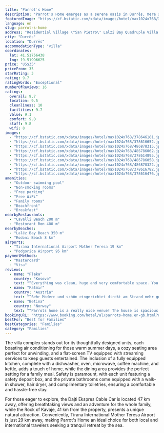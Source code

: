 ```yaml
---
title: "Parrot's Home"
description: "Parrot's Home emerges as a serene oasis in Durrës, mere steps away from the pristine Lalëz Bay Beach and within a comfortable distance of 43 km from the historic Skanderbeg Square."
featuredImage: "https://cf.bstatic.com/xdata/images/hotel/max1024x768/378646181.jpg?k=20e2197e596a6b03e3886675ffff6a70c8eab2ea2649c27429a9e9470bf61ddb&o=&hp=1"
language: en
slug: parrot-s-home
address: "Residential Village \"San Pietro\" Lalzi Bay Quadruple Villa 3E, 4000 Durrës, Albania"
city: "Durrës"
location: "Durrës"
accommodationType: "villa"
coordinates:
  lat: 41.51756438
  lng: 19.51996625
price: "US$35"
priceFrom: 35
starRating: 3
rating: 9.7
ratingWords: "Exceptional"
numberOfReviews: 16
ratings:
  overall: 9.7
  location: 9.5
  cleanliness: 10
  facilities: 9.7
  value: 9.1
  comfort: 9.8
  staff: 9.8
  wifi: 0
images:
  - "https://cf.bstatic.com/xdata/images/hotel/max1024x768/378646181.jpg?k=20e2197e596a6b03e3886675ffff6a70c8eab2ea2649c27429a9e9470bf61ddb&o=&hp=1"
  - "https://cf.bstatic.com/xdata/images/hotel/max1024x768/378616652.jpg?k=4d203ba85ee1c6045a1ccc7db563788a9698eeb4361c6c0f97c149ee5f927dbf&o=&hp=1"
  - "https://cf.bstatic.com/xdata/images/hotel/max1024x768/486878315.jpg?k=31b0ecb2af5cdeb8326fd41ec9696c369101cd079eb7a15e90068dfe20e33748&o=&hp=1"
  - "https://cf.bstatic.com/xdata/images/hotel/max1024x768/486786062.jpg?k=2f0282b239ebe0c326e65c7ab418629dfd2ffcb11ed9575e1f82df143760ecf7&o=&hp=1"
  - "https://cf.bstatic.com/xdata/images/hotel/max1024x768/378614895.jpg?k=46548dec4b13d2f38e9d317cd8310f0579dcfafa1877debb3229affad7b1b968&o=&hp=1"
  - "https://cf.bstatic.com/xdata/images/hotel/max1024x768/486786058.jpg?k=78cd9d39fdecf042109353e6d02b00fc3aa8b5e3dcfa13050aed8d31781e38c5&o=&hp=1"
  - "https://cf.bstatic.com/xdata/images/hotel/max1024x768/486878322.jpg?k=8c13286ce6cb118f8b79c338b310bb8551cae0524d5a527b3ce2d5ddf1fd6118&o=&hp=1"
  - "https://cf.bstatic.com/xdata/images/hotel/max1024x768/378616782.jpg?k=0e21d5095a44f8af3c766e362a6c15cb027fe37177760f25fddc6e17e2f7a3e3&o=&hp=1"
  - "https://cf.bstatic.com/xdata/images/hotel/max1024x768/378616476.jpg?k=20f42e2d15d443910019760185e5fe1df9d2e7eae3420be11d55d34167d0079a&o=&hp=1"
amenities:
  - "Outdoor swimming pool"
  - "Non-smoking rooms"
  - "Free parking"
  - "Free WiFi"
  - "Family rooms"
  - "Beachfront"
  - "Breakfast"
nearbyRestaurants:
  - "Cavalli Beach 200 m"
  - "Restorant Ron 400 m"
nearbyBeaches:
  - "Lalëz Bay Beach 350 m"
  - "Rodoni Beach 8 km"
airports:
  - "Tirana International Airport Mother Teresa 19 km"
  - "Podgorica Airport 95 km"
paymentMethods:
  - "Mastercard"
  - "Visa"
reviews:
  - name: "Flaka"
    country: "Kosovo"
    text: "“Everything was clean, huge and very comfortable space. You’ll really love the yard! Beach is 2 minutes walk. The perfect place to spend quality time with your friends.”"
  - name: "Fatmir"
    country: "Austria"
    text: "“Sehr Modern und schön eingerichtet direkt am Strand mehr geht nicht !!”"
  - name: "Betina"
    country: "Norway"
    text: "“Parrots home is a really nice venue! The house is spacious and as a family of five + four two villas was perfect! The host was very nice and helped us with things we were wondering about!”"
bookingURL: "https://www.booking.com/hotel/al/parrots-home.en-gb.html?aid=8035640"
bestFor: "Best for Families"
bestCategories: "Families"
category: "Families"
---
```


The villa complex stands out for its thoughtfully designed units, each boasting air conditioning for those warm summer days, a cozy seating area perfect for unwinding, and a flat-screen TV equipped with streaming services to keep guests entertained. The inclusion of a fully equipped kitchen, complete with a dishwasher, oven, microwave, coffee machine, and kettle, adds a touch of home, while the dining area provides the perfect setting for a family meal. Safety is paramount, with each unit featuring a safety deposit box, and the private bathrooms come equipped with a walk-in shower, hair dryer, and complimentary toiletries, ensuring a comfortable and hassle-free stay.

For those eager to explore, the Dajti Ekspres Cable Car is located 47 km away, offering breathtaking views and an adventure for the whole family, while the Rock of Kavaje, 41 km from the property, presents a unique natural attraction. Conveniently, Tirana International Mother Teresa Airport is just 29 km away, making Parrot's Home an ideal choice for both local and international travelers seeking a tranquil retreat by the sea.